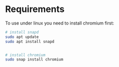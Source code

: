 # Requirements

To use under linux you need to install chromium first:

```sh
# install snapd
sudo apt update
sudo apt install snapd


# install chromium
sudo snap install chromium
```
